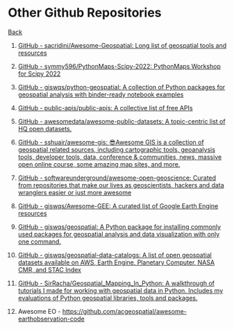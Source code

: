 # Other Github Repositories

[Back](README.md)

1. [GitHub - sacridini/Awesome-Geospatial: Long list of geospatial tools and resources](https://github.com/sacridini/Awesome-Geospatial)

2. [GitHub - symmy596/PythonMaps-Scipy-2022: PythonMaps Workshop for Scipy 2022](https://github.com/symmy596/PythonMaps-Scipy-2022)

3. [GitHub - giswqs/python-geospatial: A collection of Python packages for geospatial analysis with binder-ready notebook examples](https://github.com/giswqs/python-geospatial)

4. [GitHub - public-apis/public-apis: A collective list of free APIs](https://github.com/public-apis/public-apis#geocoding)

5. [GitHub - awesomedata/awesome-public-datasets: A topic-centric list of HQ open datasets.](https://github.com/awesomedata/awesome-public-datasets#gis)

6. [GitHub - sshuair/awesome-gis: 😎Awesome GIS is a collection of geospatial related sources, including cartographic tools, geoanalysis tools, developer tools, data, conference &amp; communities, news, massive open online course, some amazing map sites, and more.](https://github.com/sshuair/awesome-gis)

7. [GitHub - softwareunderground/awesome-open-geoscience: Curated from repositories that make our lives as geoscientists, hackers and data wranglers easier or just more awesome](https://github.com/softwareunderground/awesome-open-geoscience)

8. [GitHub - giswqs/Awesome-GEE: A curated list of Google Earth Engine resources](https://github.com/giswqs/Awesome-GEE)

9. [GitHub - giswqs/geospatial: A Python package for installing commonly used packages for geospatial analysis and data visualization with only one command.](https://github.com/giswqs/geospatial)

10. [GitHub - giswqs/geospatial-data-catalogs: A list of open geospatial datasets available on AWS, Earth Engine, Planetary Computer, NASA CMR, and STAC Index](https://github.com/giswqs/geospatial-data-catalogs)

11. [GitHub - SirRacha/Geospatial_Mapping_In_Python: A walkthrough of tutorials I made for working with geospatial data in Python. Includes my evaluations of Python geospatial libraries, tools and packages.](https://github.com/SirRacha/Geospatial_Mapping_In_Python)
12. Awesome EO - https://github.com/acgeospatial/awesome-earthobservation-code
